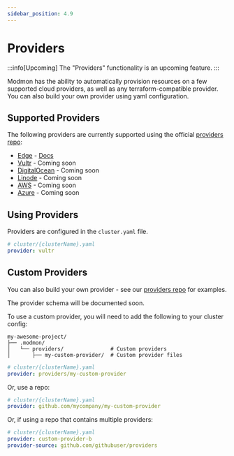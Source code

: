```yaml
---
sidebar_position: 4.9
---
```


# Providers

:::info[Upcoming]
The "Providers" functionality is an upcoming feature.
:::

Modmon has the ability to automatically provision resources on a few supported cloud providers, as well as any terraform-compatible provider. You can also build your own provider using yaml configuration.

## Supported Providers

The following providers are currently supported using the official [providers repo](https://github.com/modmonhq/providers):

- [Edge](https://edge.network/) - [Docs](/docs/tutorial/providers/edge.md)
- [Vultr](https://www.vultr.com/) - Coming soon
- [DigitalOcean](https://www.digitalocean.com/) - Coming soon
- [Linode](https://www.linode.com/) - Coming soon
- [AWS](https://aws.amazon.com/) - Coming soon
- [Azure](https://azure.microsoft.com/) - Coming soon

## Using Providers

Providers are configured in the `cluster.yaml` file.

```yaml
# cluster/{clusterName}.yaml
provider: vultr
```

## Custom Providers

You can also build your own provider - see our [providers repo](https://github.com/modmonhq/providers) for examples.

The provider schema will be documented soon.

To use a custom provider, you will need to add the following to your cluster config:

```filetree
my-awesome-project/
├── .modmon/
│   └── providers/               # Custom providers
│       ├── my-custom-provider/  # Custom provider files
```

```yaml
# cluster/{clusterName}.yaml
provider: providers/my-custom-provider
```

Or, use a repo:

```yaml
# cluster/{clusterName}.yaml
provider: github.com/mycompany/my-custom-provider
```

Or, if using a repo that contains multiple providers:

```yaml
# cluster/{clusterName}.yaml
provider: custom-provider-b
provider-source: github.com/githubuser/providers
```
